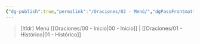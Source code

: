 ```yaml
---
{"dg-publish":true,"permalink":"/Oraciones/02 - Menú/","dgPassFrontmatter":true,"created":"2024-06-04T12:48:00.869-06:00","updated":"2025-02-19T10:33:14.200-06:00"}
---
```


> [!tldr] Menú 
> [[Oraciones/00 - Inicio\|00 - Inicio]] | [[Oraciones/01 - Histórico\|01 - Histórico]]

